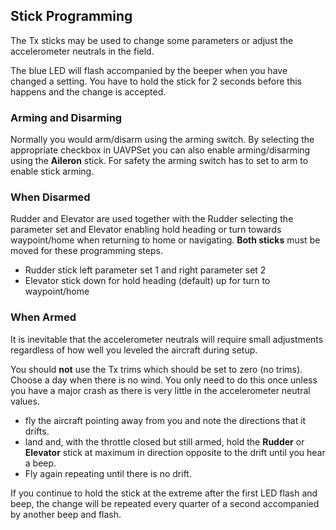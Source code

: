 ## Stick Programming ##

The Tx sticks may be used to change some parameters or adjust the accelerometer neutrals in the field.

The blue LED will flash accompanied by the beeper when you have changed a setting. You have to hold the stick for 2 seconds before this happens and the change is accepted.

### Arming and Disarming ###

Normally you would arm/disarm using the arming switch. By selecting the appropriate checkbox in UAVPSet you can also enable arming/disarming using the **Aileron** stick. For safety the arming switch has to set to arm to enable stick arming.

### When Disarmed ###

Rudder and Elevator are used together with the Rudder selecting the parameter set and Elevator enabling hold heading or turn towards waypoint/home when returning to home or navigating. **Both sticks** must be moved for these programming steps.

  * Rudder stick left parameter set 1 and right parameter set 2
  * Elevator stick down for hold heading (default) up for turn to waypoint/home

### When Armed ###

It is inevitable that the accelerometer neutrals will require small adjustments regardless of how well you leveled the aircraft during setup.

You should **not** use the Tx trims which should be set to zero (no trims). Choose a day when there is no wind. You only need to do this once unless you have a major crash as there is very little in the accelerometer neutral values.

  * fly the aircraft pointing away from you and note the directions that it drifts.
  * land and, with the throttle closed but still armed, hold the **Rudder** or **Elevator** stick at maximum in direction opposite to the drift until you hear a beep.
  * Fly again repeating until there is no drift.

If you continue to hold the stick at the extreme after the first LED flash and beep, the change will be repeated every quarter of a second accompanied by another beep and flash.